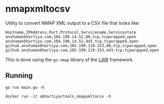 # nmapxmltocsv

Utility to convert NMAP XML output to a CSV file that looks like:

```
Hostname,IPAddress,Port,Protocol,Servicename,Servicestate
anshumanbhartiya.com,104.198.14.52,80,tcp,tcpwrapped,open
anshumanbhartiya.com,104.198.14.52,443,tcp,tcpwrapped,open
github.anshumanbhartiya.com,185.199.110.153,80,tcp,tcpwrapped,open
github.anshumanbhartiya.com,185.199.110.153,443,tcp,tcpwrapped,open
```

This is done using the `go-nmap` library of the [LAIR](https://github.com/lair-framework/go-nmap) framework.

## Running

`go run main.go -h`

`docker run -it abhartiya/tools_nmapxmltocsv -h`
